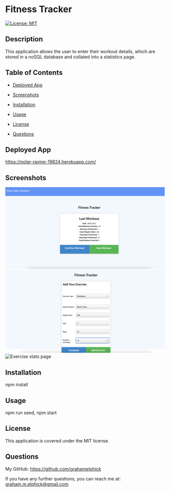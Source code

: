 # Fitness Tracker

[![License: MIT](https://img.shields.io/badge/License-MIT-yellow.svg)](https://opensource.org/licenses/MIT)

## Description
This application allows the user to enter their workout details, which are stored in a noSQL database and collated into a statistics page.

## Table of Contents
* [Deployed App](#deployed-app)

* [Screenshots](#screenshots)

* [Installation](#installation)

* [Usage](#usage)

* [License](#license)

* [Questions](#questions)

## Deployed App
https://polar-ravine-19824.herokuapp.com/

## Screenshots
<img src="./screenshots/last-workout.png" alt="Last workout summary">
<img src="./screenshots/add-exercise.png" alt="Add exercise page">
<img src="./screenshots/exercise-stats.png" alt="Exercise stats page">

## Installation
npm install

## Usage
npm run seed, npm start

## License
This application is covered under the MIT license.

## Questions
My GitHub: https://github.com/grahamelphick

If you have any further questions, you can reach me at: graham.m.elphick@gmail.com